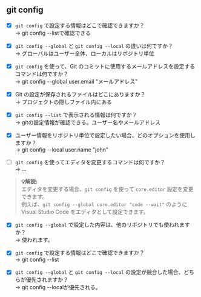 ## git config

- [x] `git config` で設定する情報はどこで確認できますか？  
→ git config --listで確認できる

- [x] `git config --global` と `git config --local` の違いは何ですか？  
→ グローバルはユーザー全体、ローカルはリポジトリ単位

- [x] `git config` を使って、Git のコミットに使用するメールアドレスを設定するコマンドは何ですか？  
→ git config --global user.email "メールアドレス"

- [x] Git の設定が保存されるファイルはどこにありますか？  
→ プロジェクトの隠しファイル内にある

- [x] `git config --list` で表示される情報は何ですか？  
→ gitの設定情報が確認できる。ユーザー名やメールアドレス

- [x] ユーザー情報をリポジトリ単位で設定したい場合、どのオプションを使用しますか？  
→ git config --local user.name "john"

- [ ] `git config` を使ってエディタを変更するコマンドは何ですか？  
→ ...
> **💡解説:**  
エディタを変更する場合、`git config` を使って `core.editor` 設定を変更できます。  
例えば、`git config --global core.editor "code --wait"` のように Visual Studio Code をエディタとして設定できます。

- [x] `git config --global` で設定した内容は、他のリポジトリでも使われますか？  
→ 使われます。

- [x] `git config` で設定する情報はどこで確認できますか？  
→ git config --list

- [x] `git config --global` と `git config --local` の設定が競合した場合、どちらが優先されますか？  
→ git config --localが優先される。

